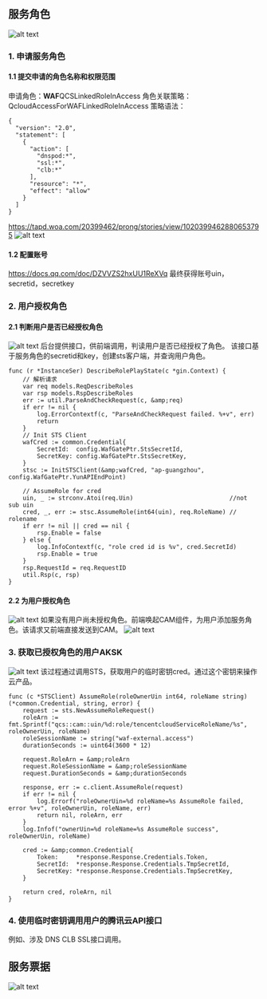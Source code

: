 ## 服务角色
![alt text](image-7.png)
### 1. 申请服务角色
#### 1.1 提交申请的角色名称和权限范围
申请角色：**WAF**QCSLinkedRoleInAccess
角色关联策略：QcloudAccessForWAFLinkedRoleInAccess
策略语法：
``` 
{
  "version": "2.0",
  "statement": [
    {
      "action": [
        "dnspod:*",
        "ssl:*",
        "clb:*"
      ],
      "resource": "*",
      "effect": "allow"
    }
  ]
}
```
https://tapd.woa.com/20399462/prong/stories/view/1020399462880653795
![alt text](image-8.png)
#### 1.2 配置账号
https://docs.qq.com/doc/DZVVZS2hxUU1ReXVq
最终获得账号uin，secretid，secretkey


### 2. 用户授权角色
#### 2.1 判断用户是否已经授权角色
![alt text](image-9.png)
后台提供接口，供前端调用，判读用户是否已经授权了角色。
该接口基于服务角色的secretid和key，创建sts客户端，并查询用户角色。
``` 
func (r *InstanceSer) DescribeRolePlayState(c *gin.Context) {
    // 解析请求
    var req models.ReqDescribeRoles
    var rsp models.RspDescribeRoles
    err := util.ParseAndCheckRequest(c, &amp;req)
    if err != nil {
        log.ErrorContextf(c, "ParseAndCheckRequest failed. %+v", err)
        return
    }
    // Init STS Client
    wafCred := common.Credential{
        SecretId:  config.WafGatePtr.StsSecretId,
        SecretKey: config.WafGatePtr.StsSecretKey,
    }
    stsc := InitSTSClient(&amp;wafCred, "ap-guangzhou", config.WafGatePtr.YunAPIEndPoint)

    // AssumeRole for cred
    uin, _ := strconv.Atoi(req.Uin)                           //not sub uin
    cred, _, err := stsc.AssumeRole(int64(uin), req.RoleName) // rolename
    if err != nil || cred == nil {
        rsp.Enable = false
    } else {
        log.InfoContextf(c, "role cred id is %v", cred.SecretId)
        rsp.Enable = true
    }
    rsp.RequestId = req.RequestID
    util.Rsp(c, rsp)
}
```

#### 2.2 为用户授权角色
![alt text](image-10.png)
如果没有用户尚未授权角色。前端唤起CAM组件，为用户添加服务角色。该请求又前端直接发送到CAM。
![alt text](image-11.png)

### 3. 获取已授权角色的用户AKSK
![alt text](image-12.png)
该过程通过调用STS，获取用户的临时密钥cred。通过这个密钥来操作云产品。
``` 
func (c *STSClient) AssumeRole(roleOwnerUin int64, roleName string) (*common.Credential, string, error) {
    request := sts.NewAssumeRoleRequest()
    roleArn := fmt.Sprintf("qcs::cam::uin/%d:role/tencentcloudServiceRoleName/%s", roleOwnerUin, roleName)
    roleSessionName := string("waf-external.access")
    durationSeconds := uint64(3600 * 12)

    request.RoleArn = &amp;roleArn
    request.RoleSessionName = &amp;roleSessionName
    request.DurationSeconds = &amp;durationSeconds

    response, err := c.client.AssumeRole(request)
    if err != nil {
        log.Errorf("roleOwnerUin=%d roleName=%s AssumeRole failed, error %+v", roleOwnerUin, roleName, err)
        return nil, roleArn, err
    }
    log.Infof("ownerUin=%d roleName=%s AssumeRole success", roleOwnerUin, roleName)

    cred := &amp;common.Credential{
        Token:     *response.Response.Credentials.Token,
        SecretId:  *response.Response.Credentials.TmpSecretId,
        SecretKey: *response.Response.Credentials.TmpSecretKey,
    }

    return cred, roleArn, nil
}
```

### 4. 使用临时密钥调用用户的腾讯云API接口 
例如、涉及 DNS CLB SSL接口调用。

## 服务票据
![alt text](image-13.png)
